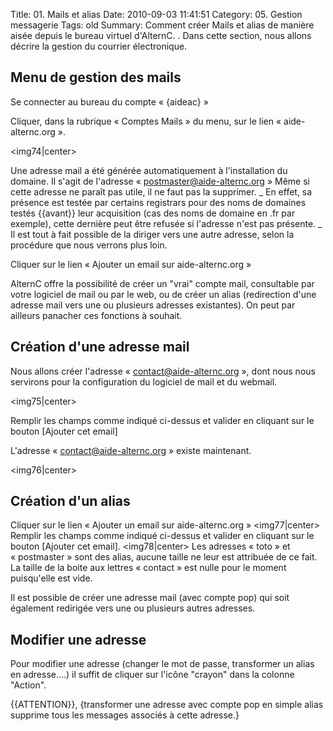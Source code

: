 Title: 01. Mails et alias 
Date: 2010-09-03 11:41:51
Category: 05. Gestion messagerie
Tags: old
Summary: Comment créer Mails et alias de manière aisée depuis le bureau virtuel d'AlternC. . Dans cette section, nous allons décrire la gestion du courrier électronique.



## Menu de gestion des mails

Se connecter au bureau du compte « {aideac} »

Cliquer, dans la rubrique « Comptes Mails » du menu, sur le lien « aide-alternc.org ».

<img74|center>

Une adresse mail a été générée automatiquement à l'installation du domaine. Il s'agit de l'adresse « postmaster@aide-alternc.org » Même si cette adresse ne paraît pas utile, il ne faut pas la supprimer. 
_ En effet, sa présence est testée par certains registrars  pour des noms de domaines testés {{avant}} leur acquisition (cas des noms de domaine en .fr par exemple), cette dernière peut être refusée si l'adresse n'est pas présente.
_ Il est tout à fait possible de la diriger vers une autre adresse, selon la procédure que nous verrons plus loin.

Cliquer sur le lien « Ajouter un email sur aide-alternc.org »

AlternC offre la possibilité de créer un "vrai" compte mail, consultable par votre logiciel de mail ou par le web, ou de créer un alias (redirection d'une adresse mail vers une ou plusieurs adresses existantes). On peut par ailleurs panacher ces fonctions à souhait.


## Création d'une adresse mail

Nous allons créer l'adresse « contact@aide-alternc.org », dont nous nous servirons pour la configuration du logiciel de mail et du webmail.

<img75|center>

Remplir les champs comme indiqué ci-dessus et valider en cliquant sur le bouton [Ajouter cet email]

L'adresse « contact@aide-alternc.org » existe maintenant.

<img76|center>

## Création d'un alias

Cliquer sur le lien « Ajouter un email sur aide-alternc.org »
<img77|center>
Remplir les champs comme indiqué ci-dessus et valider en cliquant sur le bouton [Ajouter cet email].
<img78|center>
Les adresses « toto » et « postmaster » sont des alias, aucune taille ne leur est attribuée de ce fait. La taille de la boite aux lettres « contact » est nulle pour le moment puisqu'elle est vide.

Il est possible de créer une adresse mail (avec compte pop) qui soit également redirigée vers une ou plusieurs autres adresses.

## Modifier une adresse

Pour modifier une adresse (changer le mot de passe, transformer un alias en adresse....) il suffit de cliquer sur l'icône "crayon" dans la colonne "Action".

{{ATTENTION}}, {transformer une adresse avec compte pop en simple alias supprime tous les messages associés à cette adresse.}